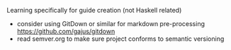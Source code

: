 Learning specifically for guide creation (not Haskell related)

* consider using GitDown or similar for markdown pre-processing https://github.com/gajus/gitdown
* read semver.org to make sure project conforms to semantic versioning
